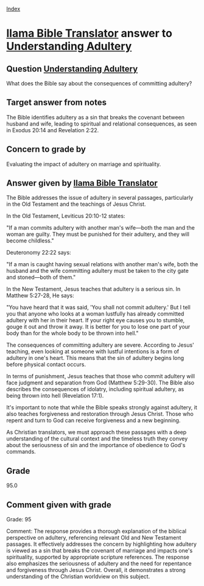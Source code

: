 
[Index](../../index.md)
# [llama Bible Translator](../../answering_models/llama_Bible_Translator.md) answer to [Understanding Adultery](../../questions/Understanding_Adultery.md)

## Question [Understanding Adultery](../../questions/Understanding_Adultery.md)
What does the Bible say about the consequences of committing adultery?

## Target answer from notes
The Bible identifies adultery as a sin that breaks the covenant between husband and wife, leading to spiritual and relational consequences, as seen in Exodus 20:14 and Revelation 2:22.

## Concern to grade by
Evaluating the impact of adultery on marriage and spirituality.

## Answer given by [llama Bible Translator](../../answering_models/llama_Bible_Translator.md)
The Bible addresses the issue of adultery in several passages, particularly in the Old Testament and the teachings of Jesus Christ.

In the Old Testament, Leviticus 20:10-12 states:

"If a man commits adultery with another man's wife—both the man and the woman are guilty. They must be punished for their adultery, and they will become childless."

Deuteronomy 22:22 says:

"If a man is caught having sexual relations with another man's wife, both the husband and the wife committing adultery must be taken to the city gate and stoned—both of them."

In the New Testament, Jesus teaches that adultery is a serious sin. In Matthew 5:27-28, He says:

"You have heard that it was said, 'You shall not commit adultery.' But I tell you that anyone who looks at a woman lustfully has already committed adultery with her in their heart. If your right eye causes you to stumble, gouge it out and throw it away. It is better for you to lose one part of your body than for the whole body to be thrown into hell."

The consequences of committing adultery are severe. According to Jesus' teaching, even looking at someone with lustful intentions is a form of adultery in one's heart. This means that the sin of adultery begins long before physical contact occurs.

In terms of punishment, Jesus teaches that those who commit adultery will face judgment and separation from God (Matthew 5:29-30). The Bible also describes the consequences of idolatry, including spiritual adultery, as being thrown into hell (Revelation 17:1).

It's important to note that while the Bible speaks strongly against adultery, it also teaches forgiveness and restoration through Jesus Christ. Those who repent and turn to God can receive forgiveness and a new beginning.

As Christian translators, we must approach these passages with a deep understanding of the cultural context and the timeless truth they convey about the seriousness of sin and the importance of obedience to God's commands.

## Grade
95.0

## Comment given with grade
Grade: 95

Comment: The response provides a thorough explanation of the biblical perspective on adultery, referencing relevant Old and New Testament passages. It effectively addresses the concern by highlighting how adultery is viewed as a sin that breaks the covenant of marriage and impacts one's spirituality, supported by appropriate scripture references. The response also emphasizes the seriousness of adultery and the need for repentance and forgiveness through Jesus Christ. Overall, it demonstrates a strong understanding of the Christian worldview on this subject.
